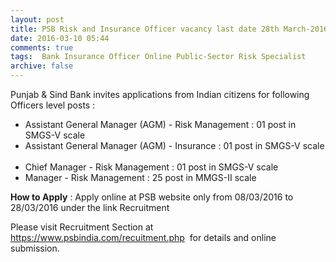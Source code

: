```yaml
---
layout: post
title: PSB Risk and Insurance Officer vacancy last date 28th March-2016   
date: 2016-03-10 05:44
comments: true
tags:  Bank Insurance Officer Online Public-Sector Risk Specialist 
archive: false
---
```

Punjab & Sind Bank invites applications from Indian citizens for following Officers level posts :

- Assistant General Manager (AGM) - Risk Management : 01 post in SMGS-V scale  
- Assistant General Manager (AGM) - Insurance : 01 post in SMGS-V scale  
- Chief Manager - Risk Management : 01 post in SMGS-V scale  
- Manager - Risk Management : 25 post in MMGS-II scale    

**How to Apply** : Apply online at PSB website only from 08/03/2016 to 28/03/2016 under the link Recruitment 

Please visit Recruitment Section at  <https://www.psbindia.com/recuitment.php>  for details and online submission. 
